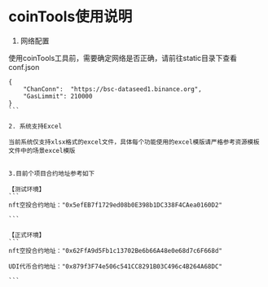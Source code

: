 # coinTools使用说明

1. 网络配置

使用coinTools工具前，需要确定网络是否正确，请前往static目录下查看conf.json

````
{
    "ChanConn":  "https://bsc-dataseed1.binance.org",
	"GasLimmit": 210000
}
```

2. 系统支持Excel

当前系统仅支持xlsx格式的excel文件，具体每个功能使用的excel模版请严格参考资源模板文件中的场景excel模版


3.目前个项目合约地址参考如下

【测试环境】
```
nft空投合约地址："0x5efEB7f1729ed08b0E398b1DC338F4CAea0160D2"

```

【正式环境】
```
nft空投合约地址："0x62FfA9d5Fb1c13702Be6b66A48e0e68d7c6F668d"

UDI代币合约地址："0x879f3F74e506c541CC8291B03C496c4B264A68DC"

```